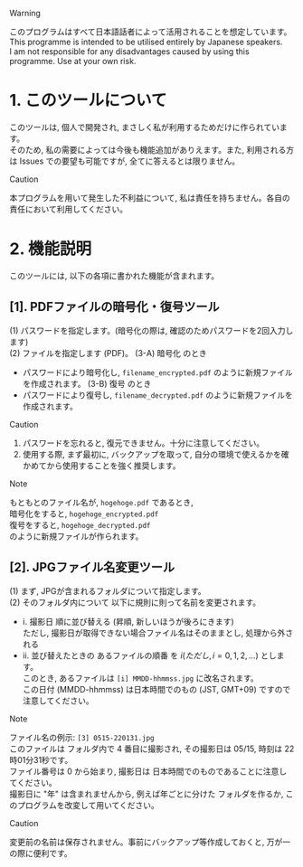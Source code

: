 > [!WARNING]
> このプログラムはすべて日本語話者によって活用されることを想定しています。<br>
> This programme is intended to be utilised entirely by Japanese speakers.<br>
> I am not responsible for any disadvantages caused by using this programme. Use at your own risk.

# 1. このツールについて
 このツールは, 個人で開発され, まさしく私が利用するためだけに作られています。<br>
そのため, 私の需要によっては今後も機能追加がありえます。また, 利用される方は Issues での要望も可能ですが, 全てに答えるとは限りません。<br>
> [!Caution]
> 本プログラムを用いて発生した不利益について, 私は責任を持ちません。各自の責任において利用してください。
 # 2. 機能説明
  このツールには, 以下の各項に書かれた機能が含まれます。<br>
 ## [1]. PDFファイルの暗号化・復号ツール
 (1) パスワードを指定します。(暗号化の際は, 確認のためパスワードを2回入力します)<br>
 (2) ファイルを指定します (PDF)。
 (3-A) 暗号化 のとき
 - パスワードにより暗号化し, ```filename_encrypted.pdf``` のように新規ファイルを作成されます。
(3-B) 復号 のとき
- パスワードにより復号し, ```filename_decrypted.pdf``` のように新規ファイルを作成されます。
> [!Caution]
> 1. パスワードを忘れると, 復元できません。十分に注意してください。<br>
> 2. 使用する際, まず最初に, バックアップを取って, 自分の環境で使えるかを確かめてから使用することを強く推奨します。

> [!Note]
> もともとのファイル名が, ```hogehoge.pdf``` であるとき,<br>
> 暗号化をすると, ```hogehoge_encrypted.pdf```<br>
> 復号をすると, ```hogehoge_decrypted.pdf``` <br>
> のように新規ファイルが作られます。

 ## [2]. JPGファイル名変更ツール
(1) まず, JPGが含まれるフォルダについて指定します。<br>
(2) そのフォルダ内について 以下に規則に則って名前を変更されます。<br>
- ⅰ. 撮影日 順に並び替える (昇順, 新しいほうが後ろにきます)<br>
ただし, 撮影日が取得できない場合ファイル名はそのままとし, 処理から外される <br>
- ⅱ. 並び替えたときの あるファイルの順番 を $i  (ただし, i=0,1,2,...)$ とします。<br>
このとき, あるファイルは ```[i] MMDD-hhmmss.jpg``` に改名されます。<br>
この日付 (MMDD-hhmmss) は日本時間でのもの (JST, GMT+09) ですので注意してください。<br>
> [!note]
> ファイル名の例示: ```[3] 0515-220131.jpg```<br>
> このファイルは フォルダ内で $4$ 番目に撮影され, その撮影日は 05/15, 時刻は 22時01分31秒です。<br>
> ファイル番号は $0$ から始まり, 撮影日は 日本時間でのものであることに注意してください。<br>
> 撮影日に "年" は含まれませんから, 例えば年ごとに分けた フォルダを作るか, このプログラムを改変して用いてください。<br>

> [!Caution]
> 変更前の名前は保存されません。事前にバックアップ等作成しておくと, 万が一の際に便利です。
